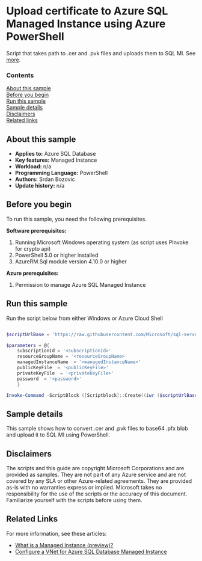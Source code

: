 # Upload certificate to Azure SQL Managed Instance using Azure PowerShell

Script that takes path to .cer and .pvk files and uploads them to SQL MI. See [more](https://docs.microsoft.com/en-us/azure/sql-database/sql-database-managed-instance-migrate-tde-certificate).

### Contents

[About this sample](#about-this-sample)<br/>
[Before you begin](#before-you-begin)<br/>
[Run this sample](#run-this-sample)<br/>
[Sample details](#sample-details)<br/>
[Disclaimers](#disclaimers)<br/>
[Related links](#related-links)<br/>


<a name=about-this-sample></a>

## About this sample

- **Applies to:** Azure SQL Database
- **Key features:**  Managed Instance
- **Workload:** n/a
- **Programming Language:** PowerShell
- **Authors:** Srdan Bozovic
- **Update history:** n/a

<a name=before-you-begin></a>

## Before you begin

To run this sample, you need the following prerequisites.

**Software prerequisites:**

1. Running Microsoft Windows operating system (as script uses PInvoke for crypto api)
2. PowerShell 5.0 or higher installed
3. AzureRM.Sql module version 4.10.0 or higher

**Azure prerequisites:**

1. Permission to manage Azure SQL Managed Instance

<a name=run-this-sample></a>

## Run this sample

Run the script below from either Windows or Azure Cloud Shell

```powershell

$scriptUrlBase = 'https://raw.githubusercontent.com/Microsoft/sql-server-samples/master/samples/manage/azure-sql-db-managed-instance/upload-tde-certificate'

$parameters = @{
    subscriptionId = '<subscriptionId>'
    resourceGroupName = '<resourceGroupName>'
    managedInstanceName  = '<managedInstanceName>'
    publicKeyFile  = '<publicKeyFile>'
    privateKeyFile  = '<privateKeyFile>'
    password  = '<password>'
    }

Invoke-Command -ScriptBlock ([Scriptblock]::Create((iwr ($scriptUrlBase+'/uploadTDECertificate.ps1?t='+ [DateTime]::Now.Ticks)).Content)) -ArgumentList $parameters

```

<a name=sample-details></a>

## Sample details

This sample shows how to convert .cer and .pvk files to base64 .pfx blob and upload it to SQL MI using PowerShell.

<a name=disclaimers></a>

## Disclaimers
The scripts and this guide are copyright Microsoft Corporations and are provided as samples. They are not part of any Azure service and are not covered by any SLA or other Azure-related agreements. They are provided as-is with no warranties express or implied. Microsoft takes no responsibility for the use of the scripts or the accuracy of this document. Familiarize yourself with the scripts before using them.

<a name=related-links></a>

## Related Links
<!-- Links to more articles. Remember to delete "en-us" from the link path. -->

For more information, see these articles:

- [What is a Managed Instance (preview)?](https://docs.microsoft.com/azure/sql-database/sql-database-managed-instance)
- [Configure a VNet for Azure SQL Database Managed Instance](https://docs.microsoft.com/azure/sql-database/sql-database-managed-instance-vnet-configuration)